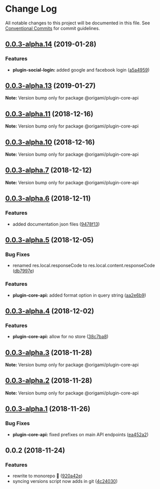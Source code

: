 # Change Log

All notable changes to this project will be documented in this file.
See [Conventional Commits](https://conventionalcommits.org) for commit guidelines.

## [0.0.3-alpha.14](https://github.com/origami-cms/core/tree/master/packages/core-api/compare/v0.0.3-alpha.13...v0.0.3-alpha.14) (2019-01-28)


### Features

* **plugin-social-login:** added google and facebook login ([a5a4959](https://github.com/origami-cms/core/tree/master/packages/core-api/commit/a5a4959))





## [0.0.3-alpha.13](https://github.com/origami-cms/core/tree/master/packages/core-api/compare/v0.0.3-alpha.12...v0.0.3-alpha.13) (2019-01-27)

**Note:** Version bump only for package @origami/plugin-core-api





## [0.0.3-alpha.11](https://github.com/origami-cms/core/tree/master/packages/core-api/compare/v0.0.3-alpha.10...v0.0.3-alpha.11) (2018-12-16)

**Note:** Version bump only for package @origami/plugin-core-api





## [0.0.3-alpha.10](https://github.com/origami-cms/core/tree/master/packages/core-api/compare/v0.0.3-alpha.9...v0.0.3-alpha.10) (2018-12-16)

**Note:** Version bump only for package @origami/plugin-core-api





## [0.0.3-alpha.7](https://github.com/origami-cms/core/tree/master/packages/core-api/compare/v0.0.3-alpha.6...v0.0.3-alpha.7) (2018-12-12)

**Note:** Version bump only for package @origami/plugin-core-api





## [0.0.3-alpha.6](https://github.com/origami-cms/core/tree/master/packages/core-api/compare/v0.0.3-alpha.5...v0.0.3-alpha.6) (2018-12-11)


### Features

* added documentation json files ([9478f13](https://github.com/origami-cms/core/tree/master/packages/core-api/commit/9478f13))





## [0.0.3-alpha.5](https://github.com/origami-cms/core/tree/master/packages/core-api/compare/v0.0.3-alpha.4...v0.0.3-alpha.5) (2018-12-05)


### Bug Fixes

* renamed res.local.responseCode to res.local.content.responseCode ([db7997e](https://github.com/origami-cms/core/tree/master/packages/core-api/commit/db7997e))


### Features

* **plugin-core-api:** added format option in query string ([aa2e6b9](https://github.com/origami-cms/core/tree/master/packages/core-api/commit/aa2e6b9))





## [0.0.3-alpha.4](https://github.com/origami-cms/core/tree/master/packages/core-api/compare/v0.0.3-alpha.3...v0.0.3-alpha.4) (2018-12-02)


### Features

* **plugin-core-api:** allow for no store ([38c7ba8](https://github.com/origami-cms/core/tree/master/packages/core-api/commit/38c7ba8))





## [0.0.3-alpha.3](https://github.com/origami-cms/core/tree/master/packages/core-api/compare/v0.0.3-alpha.2...v0.0.3-alpha.3) (2018-11-28)

**Note:** Version bump only for package @origami/plugin-core-api





## [0.0.3-alpha.2](https://github.com/origami-cms/core/tree/master/packages/core-api/compare/v0.0.3-alpha.1...v0.0.3-alpha.2) (2018-11-28)

**Note:** Version bump only for package @origami/plugin-core-api





## [0.0.3-alpha.1](https://github.com/origami-cms/core/tree/master/packages/core-api/compare/v0.0.3-alpha.0...v0.0.3-alpha.1) (2018-11-26)


### Bug Fixes

* **plugin-core-api:** fixed prefixes on main API endpoints ([ea452a2](https://github.com/origami-cms/core/tree/master/packages/core-api/commit/ea452a2))





## 0.0.2 (2018-11-24)


### Features

* rewrite to monorepo 🎉 ([920a42e](https://github.com/origami-cms/core/tree/master/packages/core-api/commit/920a42e))
* syncing versions script now adds in git ([4c24030](https://github.com/origami-cms/core/tree/master/packages/core-api/commit/4c24030))
